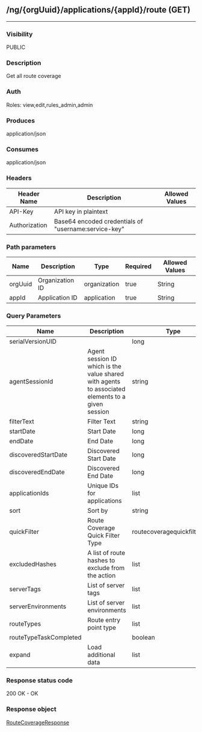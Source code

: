 ## /ng/{orgUuid}/applications/{appId}/route (GET)
---
### Visibility
PUBLIC
### Description
Get all route coverage
### Auth
Roles: view,edit,rules_admin,admin
### Produces
application/json
### Consumes
application/json
### Headers
| Header Name | Description | Allowed Values |
| ----------- | ----------- | ----------- |
| API-Key | API key in plaintext |  |
| Authorization | Base64 encoded credentials of &quot;username:service-key&quot; |  |
### Path parameters
| Name | Description | Type | Required | Allowed Values |
| ----------- | ----------- | ----------- | ----------- | ----------- |
| orgUuid | Organization ID | organization | true | String |
| appId | Application ID | application | true | String |
### Query Parameters
| Name | Description | Type | Required | Allowed Values |
| ----------- | ----------- | ----------- | ----------- | ----------- |
| serialVersionUID |  | long | false | long |
| agentSessionId | Agent session ID which is the value shared with agents to associated elements to a given session | string | false | String |
| filterText | Filter Text | string | false | String |
| startDate | Start Date | long | false | Long |
| endDate | End Date | long | false | Long |
| discoveredStartDate | Discovered Start Date | long | false | Long |
| discoveredEndDate | Discovered End Date | long | false | Long |
| applicationIds | Unique IDs for applications | list | false | List |
| sort | Sort by | string | false | signature,exercised |
| quickFilter | Route Coverage Quick Filter Type | routecoveragequickfiltertype | false | RouteCoverageQuickFilterType |
| excludedHashes | A list of route hashes to exclude from the action | list | false | List |
| serverTags | List of server tags | list | false | List |
| serverEnvironments | List of server environments | list | false | List |
| routeTypes | Route entry point type | list | false | HTTP,MESSAGE_BROKER,MIDDLEWARE,RPC |
| routeTypeTaskCompleted |  | boolean | false | boolean |
| expand | Load additional data | list | false | observations,combined_routes,skip_links |
### Response status code
200 OK - OK
### Response object
[RouteCoverageResponse](<../../objects/RouteCoverageResponse.md>)
